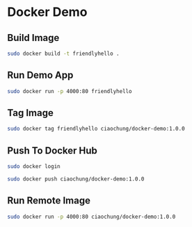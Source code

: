 # Docker Demo

## Build Image

```bash
sudo docker build -t friendlyhello .
```

## Run Demo App

```bash
sudo docker run -p 4000:80 friendlyhello
```

## Tag Image

```bash
sudo docker tag friendlyhello ciaochung/docker-demo:1.0.0
```

## Push To Docker Hub

```bash
sudo docker login

sudo docker push ciaochung/docker-demo:1.0.0
```

## Run Remote Image

```bash
sudo docker run -p 4000:80 ciaochung/docker-demo:1.0.0
```